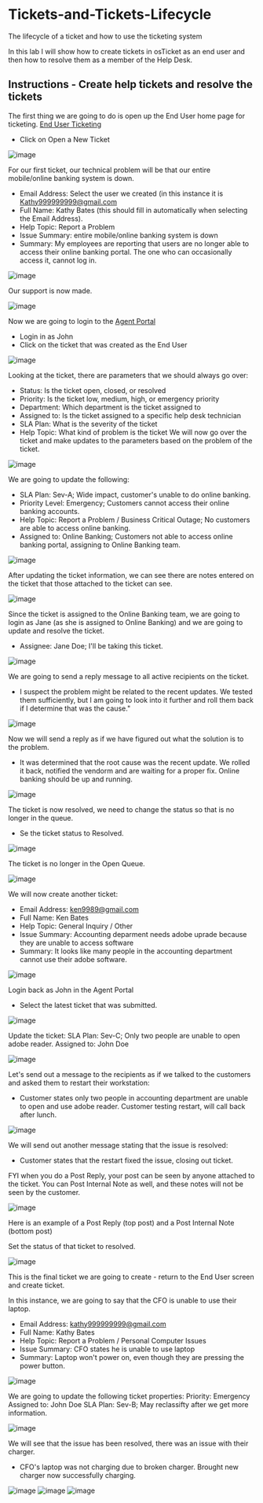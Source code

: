 # Tickets-and-Tickets-Lifecycle
The lifecycle of a ticket and how to use the ticketing system

In this lab I will show how to create tickets in osTicket as an end user and then how to resolve them as a member of the Help Desk.

## Instructions - Create help tickets and resolve the tickets

The first thing we are going to do is open up the End User home page for ticketing. [End User Ticketing](https://localhost/osTIcket/)
- Click on Open a New Ticket

![image](https://github.com/seanmarqueling/Tickets-and-Tickets-Lifecycle/blob/main/Picture1.png?raw=true)

For our first ticket, our technical problem will be that our entire mobile/online banking system is down.
- Email Address: Select the user we created (in this instance it is Kathy999999999@gmail.com
- Full Name: Kathy Bates (this should fill in automatically when selecting the Email Address).
- Help Topic: Report a Problem
- Issue Summary: entire mobile/online banking system is down
- Summary: My employees are reporting that users are no longer able to access their online banking portal. The one who can occasionally access it, cannot log in.

![image](https://github.com/seanmarqueling/Tickets-and-Tickets-Lifecycle/blob/main/Picture2.png?raw=true)

Our support is now made.

![image](https://github.com/seanmarqueling/Tickets-and-Tickets-Lifecycle/blob/main/Picture3.png?raw=true)

Now we are going to login to the [Agent Portal](http://localhost/osTicket/scp/login.php)
- Login in as John
- Click on the ticket that was created as the End User

![image](https://github.com/seanmarqueling/Tickets-and-Tickets-Lifecycle/blob/main/Picture4.png?raw=true)

Looking at the ticket, there are parameters that we should always go over:
- Status: Is the ticket open, closed, or resolved
- Priority: Is the ticket low, medium, high, or emergency priority
- Department: Which department is the ticket assigned to
- Assigned to: Is the ticket assigned to a specific help desk technician
- SLA Plan: What is the severity of the ticket
- Help Topic: What kind of problem is the ticket
We will now go over the ticket and make updates to the parameters based on the problem of the ticket.

![image](https://github.com/seanmarqueling/Tickets-and-Tickets-Lifecycle/blob/main/Picture5.png?raw=true)

We are going to update the following:
- SLA Plan: Sev-A; Wide impact, customer's unable to do online banking.
- Priority Level: Emergency; Customers cannot access their online banking accounts.
- Help Topic: Report a Problem / Business Critical Outage; No customers are able to access online banking.
- Assigned to: Online Banking; Customers not able to access online banking portal, assigning to Online Banking team.

![image](https://github.com/seanmarqueling/Tickets-and-Tickets-Lifecycle/blob/main/Picture6.png?raw=true)

After updating the ticket information, we can see there are notes entered on the ticket that those attached to the ticket can see.

![image](https://github.com/seanmarqueling/Tickets-and-Tickets-Lifecycle/blob/main/Picture7.png?raw=true)

Since the ticket is assigned to the Online Banking team, we are going to login as Jane (as she is assigned to Online Banking) and we are going to update and resolve the ticket.
- Assignee: Jane Doe; I'll be taking this ticket.

![image](https://github.com/seanmarqueling/Tickets-and-Tickets-Lifecycle/blob/main/Picture8.png?raw=true)

We are going to send a reply message to all active recipients on the ticket.
- I suspect the problem might be related to the recent updates. We tested them sufficiently, but I am going to look into it further and roll them back if I determine that was the cause."

![image](https://github.com/seanmarqueling/Tickets-and-Tickets-Lifecycle/blob/main/Picture9.png?raw=true)

Now we will send a reply as if we have figured out what the solution is to the problem.
- It was determined that the root cause was the recent update. We rolled it back, notified the vendorm and are waiting for a proper fix. Online banking should be up and running.

![image](https://github.com/seanmarqueling/Tickets-and-Tickets-Lifecycle/blob/main/Picture10.png?raw=true)

The ticket is now resolved, we need to change the status so that is no longer in the queue.
- Se the ticket status to Resolved.

![image](https://github.com/seanmarqueling/Tickets-and-Tickets-Lifecycle/blob/main/Picture11.png?raw=true)

The ticket is no longer in the Open Queue.

![image](https://github.com/seanmarqueling/Tickets-and-Tickets-Lifecycle/blob/main/Picture12.png?raw=true)

We will now create another ticket:
- Email Address: ken9989@gmail.com
- Full Name: Ken Bates
- Help Topic: General Inquiry / Other
- Issue Summary: Accounting deparment needs adobe uprade because they are unable to access software
- Summary: It looks like many people in the accounting department cannot use their adobe software.

![image](https://github.com/seanmarqueling/Tickets-and-Tickets-Lifecycle/blob/main/Picture13.png?raw=true)

Login back as John in the Agent Portal
- Select the latest ticket that was submitted.

![image](https://github.com/seanmarqueling/Tickets-and-Tickets-Lifecycle/blob/main/Picture14.png?raw=true)

Update the ticket:
SLA Plan: Sev-C; Only two people are unable to open adobe reader.
Assigned to: John Doe

![image](https://github.com/seanmarqueling/Tickets-and-Tickets-Lifecycle/blob/main/Picture15.png?raw=true)

Let's send out a message to the recipients as if we talked to the customers and asked them to restart their workstation:
- Customer states only two people in accounting department are unable to open and use adobe reader. Customer testing restart, will call back after lunch.

![image](https://github.com/seanmarqueling/Tickets-and-Tickets-Lifecycle/blob/main/Picture16.png?raw=true)

We will send out another message stating that the issue is resolved:
- Customer states that the restart fixed the issue, closing out ticket.

FYI when you do a Post Reply, your post can be seen by anyone attached to the ticket. You can Post Internal Note as well, and these notes will not be seen by the customer.

![image](https://github.com/seanmarqueling/Tickets-and-Tickets-Lifecycle/blob/main/Picture17.png?raw=true)

Here is an example of a Post Reply (top post) and a Post Internal Note (bottom post)

Set the status of that ticket to resolved.

![image](https://github.com/seanmarqueling/Tickets-and-Tickets-Lifecycle/blob/main/Picture18.png?raw=true)

This is the final ticket we are going to create - return to the End User screen and create ticket.

In this instance, we are going to say that the CFO is unable to use their laptop.
- Email Address: kathy999999999@gmail.com
- Full Name: Kathy Bates
- Help Topic: Report a Problem / Personal Computer Issues
- Issue Summary: CFO states he is unable to use laptop
- Summary: Laptop won't power on, even though they are pressing the power button.

![image](https://github.com/seanmarqueling/Tickets-and-Tickets-Lifecycle/blob/main/Picture19.png?raw=true)

We are going to update the following ticket properties:
Priority: Emergency
Assigned to: John Doe
SLA Plan: Sev-B; May reclassifty after we get more information.

![image](https://github.com/seanmarqueling/Tickets-and-Tickets-Lifecycle/blob/main/Picture20.png?raw=true)

We will see that the issue has been resolved, there was an issue with their charger.
- CFO's laptop was not charging due to broken charger. Brought new charger now successfully charging.

![image](https://github.com/seanmarqueling/Tickets-and-Tickets-Lifecycle/blob/main/Picture21.png?raw=true)
![image](https://github.com/seanmarqueling/Tickets-and-Tickets-Lifecycle/blob/main/Picture22.png?raw=true)
![image](https://github.com/seanmarqueling/Tickets-and-Tickets-Lifecycle/blob/main/Picture23.png?raw=true)
